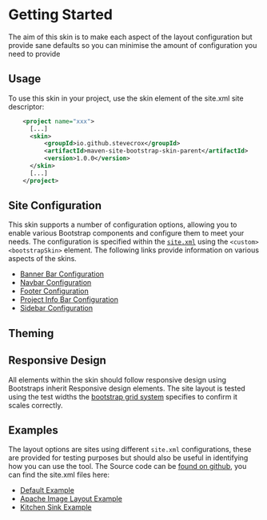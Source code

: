 # Getting Started

The aim of this skin is to make each aspect of the layout configuration but provide sane defaults so you can minimise the amount of configuration you need to provide

## Usage
  
To use this skin in your project, use the skin element of the site.xml site descriptor:

```xml
    <project name="xxx">
      [...]
      <skin>
          <groupId>io.github.stevecrox</groupId>
          <artifactId>maven-site-bootstrap-skin-parent</artifactId>
          <version>1.0.0</version>
      </skin>
      [...]
    </project>
```

## Site Configuration

This skin supports a number of configuration options, allowing you to enable various Bootstrap components and configure them to meet your needs. The configuration is specified within the [`site.xml`](https://maven.apache.org/doxia/doxia-sitetools/doxia-decoration-model/decoration.html) using the `<custom><bootstrapSkin>` element. The following links provide information on various aspects of the skins.

* [Banner Bar Configuration](bannerbar/bannerbar.md)
* [Navbar Configuration](navbar/navbar.md)
* [Footer Configuration](footer.md)
* [Project Info Bar Configuration](projectinfobar.md)
* [Sidebar Configuration](sidebar.md)

## Theming



## Responsive Design

All elements within the skin should follow responsive design using Bootstraps inherit Responsive design elements. The site layout is tested using the test widths the [bootstrap grid system](https://getbootstrap.com/docs/5.0/layout/grid/) specifies to confirm it scales correctly.

## Examples

The layout options are sites using different `site.xml` configurations, these are provided for testing purposes but should also be useful in identifying how you can use the tool. The Source code can be [found on github](https://github.com/stevecrox/maven-site-bootstrap-skin), you can find the site.xml files here:
* [Default Example](https://github.com/stevecrox/maven-site-bootstrap-skin/blob/main/bootstrap-site-skin-example-parent/boostrap-site-skin-navbar/src/site/site.xml)
* [Apache Image Layout Example](https://github.com/stevecrox/maven-site-bootstrap-skin/blob/main/bootstrap-site-skin-example-parent/boostrap-site-skin-apache-options/src/site/site.xml)
* [Kitchen Sink Example](https://github.com/stevecrox/maven-site-bootstrap-skin/blob/main/bootstrap-site-skin-example-parent/boostrap-site-skin-all-options/src/site/site.xml)

